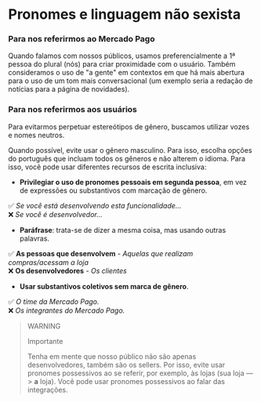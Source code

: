 # Pronomes e linguagem não sexista

### Para nos referirmos ao Mercado Pago
Quando falamos com nossos públicos, usamos preferencialmente a 1ª pessoa do plural (nós) para criar proximidade com o usuário. Também consideramos o uso de "a gente" em contextos em que há mais abertura para o uso de um tom mais conversacional (um exemplo seria a redação de notícias para a página de novidades).

### Para nos referirmos aos usuários

Para evitarmos perpetuar estereótipos de gênero, buscamos utilizar vozes e nomes neutros.

Quando possível, evite usar o gênero masculino. Para isso, escolha opções do português que incluam todos os gêneros e não alterem o idioma. Para isso, você pode usar diferentes recursos de escrita inclusiva:  

- **Privilegiar o uso de pronomes pessoais em segunda pessoa**, em vez de expressões ou substantivos com marcação de gênero. <br>

✅ *Se você está desenvolvendo esta funcionalidade…* <br>
❌ *Se você é desenvolvedor...*

- **Paráfrase**: trata-se de dizer a mesma coisa, mas usando outras palavras. <br>

✅ **As pessoas que desenvolvem** *- Aquelas que realizam compras/acessam a loja* <br>
❌ **Os desenvolvedores**  *- Os clientes*

- **Usar substantivos coletivos sem marca de gênero**. <br>

✅ *O time da Mercado Pago.* <br>
❌ *Os integrantes do Mercado Pago.*

> WARNING
>
> Importante
>
> Tenha em mente que nosso público não são apenas desenvolvedores, também são os sellers. Por isso, evite usar pronomes possessivos ao se referir, por exemplo, às lojas (sua loja —> **a** loja). Você pode usar pronomes possessivos ao falar das integrações.

